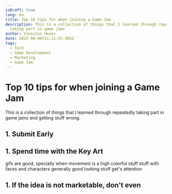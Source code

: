 ```yaml
---
isDraft: true
lang: en
title: Top 10 tips for when joining a Game Jam
description: This is a collection of things that I learned through repeatedly
  taking part in game jams
author: Vinícius Hoyer
date: 2025-08-06T21:11:57.505Z
tags:
  - Tech
  - Game Development
  - Marketing
  - Game Jam
---
```


# Top 10 tips for when joining a Game Jam

This is a collection of things that I learned through repeatedly taking part in
game jams and getting stuff wrong.


## 1. Submit Early

## 1. Spend time with the Key Art
gifs are good, specially when movement is a high
colorful stuff
stuff with faces and characters
generally good looking stuff get's attention

## 1. If the idea is not marketable, don't even
